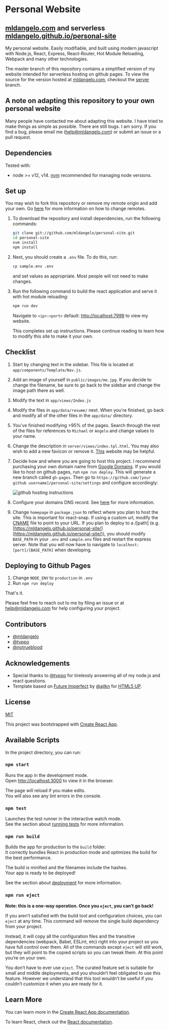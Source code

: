 # Personal Website

## [mldangelo.com](http://mldangelo.com) and serverless [mldangelo.github.io/personal-site](https://mldangelo.github.io/personal-site/)

My personal website. Easily modifiable, and built using modern javascript with Node.js, React, Express, React-Router, Hot Module Reloading, Webpack and many other technologies.

The master branch of this repository contains a simplified version of my website intended for serverless hosting on github pages. To view the source for the version hosted at [mldangelo.com](https://mldangelo.com), checkout the [server](https://github.com/mldangelo/personal-site/tree/server) branch.

## A note on adapting this repository to your own personal website

Many people have contacted me about adapting this website. I have tried to make things as simple as possible. There are still bugs. I am sorry. If you find a bug, please email me (help@mldangelo.com) or submit an issue or a pull request.

## Dependencies

Tested with:

* node >= v12, v14. [nvm](https://github.com/nvm-sh/nvm#installing-and-updating) recommended for managing node versions.

## Set up

You may wish to fork this repository or remove my remote origin and add your own. Go [here](https://help.github.com/articles/changing-a-remote-s-url/) for more information on how to change remotes.

1. To download the repository and install dependencies, run the following commands:

    ```bash
    git clone git://github.com/mldangelo/personal-site.git
    cd personal-site
    nvm install
    npm install
    ```

2. Next, you should create a `.env` file. To do this, run:

    ```bash
    cp sample.env .env
    ```

    and set values as appropriate. Most people will not need to make changes.

3. Run the following command to build the react application and serve it with hot module reloading:

    ```bash
    npm run dev
    ```

    Navigate to `<ip>:<port>` default: [http://localhost:7999](http://localhost:7999) to view my website.

    This completes set up instructions. Please continue reading to learn how to modify this site to make it your own.

## Checklist

1. Start by changing text in the sidebar. This file is located at `app/components/Template/Nav.js`.
2. Add an image of yourself in `public/images/me.jpg`. If you decide to change the filename, be sure to go back to the sidebar and change the image path there as well.
3. Modify the text in `app/views/Index.js`
4. Modify the files in `app/data/resume/` next. When you're finished, go back and modify all of the other files in the `app/data/` directory.
5. You've finished modifying >95% of the pages. Search through the rest of the files for references to `Michael` or `Angelo` and change values to your name.
6. Change the description in `server/views/index.tpl.html`. You may also wish to add a new favicon or remove it. [This](https://realfavicongenerator.net/) website may be helpful.
7. Decide how and where you are going to host this project. I recommend purchasing your own domain name from [Google Domains](https://domains.google). If you would like to host on github pages, run `npm run deploy`. This will generate a new branch called `gh-pages`. Then go to `https://github.com/[your github username]/personal-site/settings` and configure accordingly:

    ![github hosting instructions](docs/gh-pages.png)

8. Configure your domains DNS record. See [here]( https://help.github.com/articles/using-a-custom-domain-with-github-pages/) for more information.
9. Change `homepage` in `package.json` to reflect where you plan to host the site. This is important for react-snap. If using a custom url, modify the [CNAME](/public/CNAME) file to point to your URL. If you plan to deploy to a /[path]
(e.g. [https://mldangelo.github.io/personal-site/](https://mldangelo.github.io/personal-site/)), you should modify `BASE_PATH` in your `.env` and `sample.env` files and restart the express server. Note that you will now have to navigate to `localhost:[port]/[BASE_PATH]` when developing.

## Deploying to Github Pages

1. Change `NODE_ENV` to `production` in `.env`
2. Run `npm run deploy`

That's it.

Please feel free to reach out to me by filing an issue or at [help@mldangelo.com](mailto:help@mldangelo.com) for help configuring your project.

## Contributors

* [@mldangelo](https://github.com/mldangelo)
* [@typpo](https://github.com/typpo)
* [@notrueblood](https://github.com/notrueblood)

## Acknowledgements

* Special thanks to [@typpo](https://github.com/typpo) for tirelessly answering all of my node.js and react questions.
* Template based on [Future Imperfect](https://html5up.net/future-imperfect) by [@ajlkn](https://github.com/ajlkn) for [HTML5 UP](html5up.net).

## License

[MIT](https://github.com/mldangelo/personal-site/blob/master/LICENSE)


This project was bootstrapped with [Create React App](https://github.com/facebook/create-react-app).

## Available Scripts

In the project directory, you can run:

### `npm start`

Runs the app in the development mode.<br />
Open [http://localhost:3000](http://localhost:3000) to view it in the browser.

The page will reload if you make edits.<br />
You will also see any lint errors in the console.

### `npm test`

Launches the test runner in the interactive watch mode.<br />
See the section about [running tests](https://facebook.github.io/create-react-app/docs/running-tests) for more information.

### `npm run build`

Builds the app for production to the `build` folder.<br />
It correctly bundles React in production mode and optimizes the build for the best performance.

The build is minified and the filenames include the hashes.<br />
Your app is ready to be deployed!

See the section about [deployment](https://facebook.github.io/create-react-app/docs/deployment) for more information.

### `npm run eject`

**Note: this is a one-way operation. Once you `eject`, you can’t go back!**

If you aren’t satisfied with the build tool and configuration choices, you can `eject` at any time. This command will remove the single build dependency from your project.

Instead, it will copy all the configuration files and the transitive dependencies (webpack, Babel, ESLint, etc) right into your project so you have full control over them. All of the commands except `eject` will still work, but they will point to the copied scripts so you can tweak them. At this point you’re on your own.

You don’t have to ever use `eject`. The curated feature set is suitable for small and middle deployments, and you shouldn’t feel obligated to use this feature. However we understand that this tool wouldn’t be useful if you couldn’t customize it when you are ready for it.

## Learn More

You can learn more in the [Create React App documentation](https://facebook.github.io/create-react-app/docs/getting-started).

To learn React, check out the [React documentation](https://reactjs.org/).
